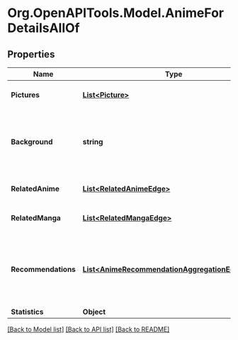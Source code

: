 # Org.OpenAPITools.Model.AnimeForDetailsAllOf

## Properties

Name | Type | Description | Notes
------------ | ------------- | ------------- | -------------
**Pictures** | [**List&lt;Picture&gt;**](Picture.md) | You cannot contain this field in a list.  | [optional] 
**Background** | **string** | The API strips BBCode tags from the result.  You cannot contain this field in a list.   | [optional] 
**RelatedAnime** | [**List&lt;RelatedAnimeEdge&gt;**](RelatedAnimeEdge.md) | You cannot contain this field in a list.  | [optional] 
**RelatedManga** | [**List&lt;RelatedMangaEdge&gt;**](RelatedMangaEdge.md) | You cannot contain this field in a list.  | [optional] 
**Recommendations** | [**List&lt;AnimeRecommendationAggregationEdgeBase&gt;**](AnimeRecommendationAggregationEdgeBase.md) | Summary of recommended anime for those who like this anime.  You cannot contain this field in a list.  | [optional] 
**Statistics** | **Object** |  | [optional] 

[[Back to Model list]](../../README.md#documentation-for-models) [[Back to API list]](../../README.md#documentation-for-api-endpoints) [[Back to README]](../../README.md)

